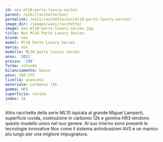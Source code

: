 ```yaml
---
id: nox-ml10-perto-luxury-series
parent: /wiki/racchette/nox/
permalink: /wiki/racchette/nox/ml10-perto-luxury-series/
image_dir: /images/wiki/racchette/
image: nox-ml10-perto-luxury-series.jpg
title: Nox Ml10 Perto Luxury Series
brand: nox
model: Ml10 Perto Luxury Series
marca: nox
modello: ML10 perto luxury series
anno: '2021'
prezzo: '288'
forma: rotonda
bilanciamento: basso
peso: 360-375
livello: avanzato
materiale: carbonio 12k
gomma: HR3
superficie: ruvida
index: 18
---
```

Altra racchetta della serie ML10 ispirata al grande Miguel Lamperti, superficie ruvida, costruzione in carbonio 12k e gomma HR3 rendono questo modello unico nel suo genere. Al suo interno sono presenti le tecnologie innovative Nox come il sistema antivibrazioni AVS e un manico più lungo per una migliore impugnatura.